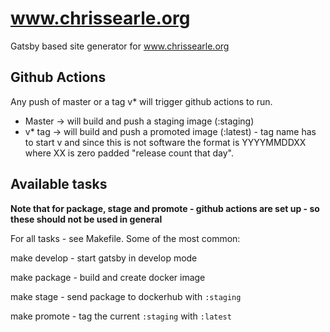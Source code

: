 # www.chrissearle.org

Gatsby based site generator for www.chrissearle.org

## Github Actions

Any push of master or a tag v* will trigger github actions to run.

* Master -> will build and push a staging image (:staging)
* v* tag -> will build and push a promoted image (:latest) - tag name has to start v and since this is not software the format is YYYYMMDDXX where XX is zero padded "release count that day".

## Available tasks

**Note that for package, stage and promote - github actions are set up - so these should not be used in general**

For all tasks - see Makefile. Some of the most common:

make develop - start gatsby in develop mode

make package - build and create docker image

make stage - send package to dockerhub with `:staging`

make promote - tag the current `:staging` with `:latest`
